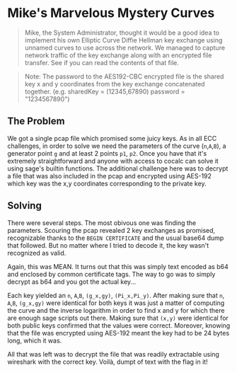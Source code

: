 # Mike's Marvelous Mystery Curves

>Mike, the System Administrator, thought it would be a good idea to implement his own Elliptic Curve Diffie Hellman key exchange using unnamed curves to use across the network. We managed to capture network traffic of the key exchange along with an encrypted file transfer. See if you can read the contents of that file.

>Note: The password to the AES192-CBC encrypted file is the shared key x and y coordinates from the key exchange concatenated together. (e.g. sharedKey = (12345,67890) password = "1234567890")

## The Problem

We got a single pcap file which promised some juicy keys. As in all ECC challenges, in order to solve we need the parameters of the curve (```n```,```A```,```B```), a generator point ```g``` and at least 2 points ```p1```, ```p2```. Once you have that it's extremely straightforward and anyone with access to cocalc can solve it using sage's builtin functions. The additional challenge here was to decrypt a file that was also included in the pcap and encrypted using AES-192 which key was the x,y coordinates corresponding to the private key.

## Solving

There were several steps. The most obivous one was finding the parameters. Scouring the pcap revealed 2 key exchanges as promised, recognizable thanks to the ```BEGIN CERTIFICATE``` and the usual base64 dump that followed. But no matter where I tried to decode it, the key wasn't recognized as valid. 

Again, this was MEAN. It turns out that this was simply text encoded as b64 and enclosed by common certificate tags. The way to go was to simply decrypt as b64 and you got the actual key...

Each key yielded an ```n```, ```A```,```B```, ```(g_x,gy)```, ```(Pi_x,Pi_y)```. After making sure that ```n```, ```A```,```B```, ```(g_x,gy)``` were identical for both keys it was just a matter of computing the curve and the inverse logarithm in order to find x and y for which there are enough sage scripts out there. Making sure that ```(x,y)``` were identical for both public keys confirmed that the values were correct. Moreover, knowing that the file was encrypted using AES-192 meant the key had to be 24 bytes long, which it was.

All that was left was to decrypt the file that was readily extractable using wireshark with the correct key. Voilà, dumpt of text with the flag in it!
